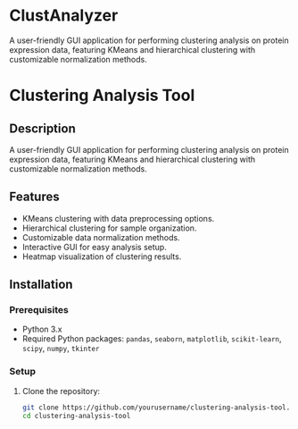 # ClustAnalyzer
A user-friendly GUI application for performing clustering analysis on protein expression data, featuring KMeans and hierarchical clustering with customizable normalization methods.


# Clustering Analysis Tool

## Description
A user-friendly GUI application for performing clustering analysis on protein expression data, featuring KMeans and hierarchical clustering with customizable normalization methods.

## Features
- KMeans clustering with data preprocessing options.
- Hierarchical clustering for sample organization.
- Customizable data normalization methods.
- Interactive GUI for easy analysis setup.
- Heatmap visualization of clustering results.

## Installation

### Prerequisites
- Python 3.x
- Required Python packages: `pandas`, `seaborn`, `matplotlib`, `scikit-learn`, `scipy`, `numpy`, `tkinter`

### Setup
1. Clone the repository:
   ```bash
   git clone https://github.com/yourusername/clustering-analysis-tool.git
   cd clustering-analysis-tool
